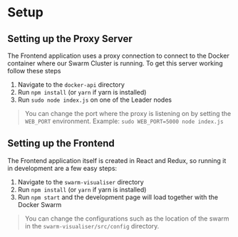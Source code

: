 # Setup
## Setting up the Proxy Server
The Frontend application uses a proxy connection to connect to the Docker container where our Swarm Cluster is running. To get this server working follow these steps

1. Navigate to the `docker-api` directory
2. Run `npm install` (or `yarn` if yarn is installed)
3. Run `sudo node index.js` on one of the Leader nodes

> You can change the port where the proxy is listening on by setting the `WEB_PORT` environment. Example: `sudo WEB_PORT=5000 node index.js`

## Setting up the Frontend
The Frontend application itself is created in React and Redux, so running it in development are a few easy steps:

1. Navigate to the `swarm-visualiser` directory
2. Run `npm install` (or `yarn` if yarn is installed)
3. Run `npm start` and the development page will load together with the Docker Swarm

> You can change the configurations such as the location of the swarm in the `swarm-visualiser/src/config` directory.